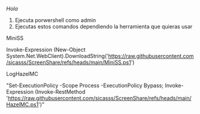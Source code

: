 *Hola*
1. Ejecuta porwershell como admin
2. Ejecutas estos comandos dependiendo la herramienta que quieras usar

MiniSS

Invoke-Expression (New-Object System.Net.WebClient).DownloadString('https://raw.githubusercontent.com/sicasss/ScreenShare/refs/heads/main/MiniSS.ps1')

LogHazelMC

"Set-ExecutionPolicy -Scope Process -ExecutionPolicy Bypass; Invoke-Expression (Invoke-RestMethod 'https://raw.githubusercontent.com/sicasss/ScreenShare/refs/heads/main/HazelMC.ps1')"

